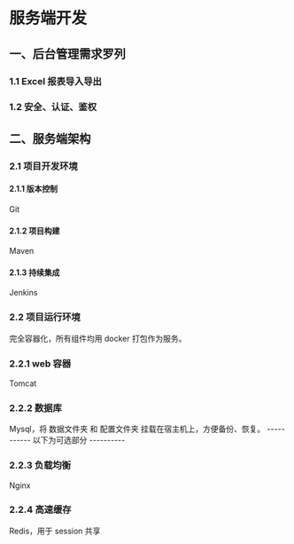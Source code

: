 # 服务端开发

## 一、后台管理需求罗列
### 1.1 Excel 报表导入导出
### 1.2 安全、认证、鉴权

## 二、服务端架构
### 2.1 项目开发环境
#### 2.1.1 版本控制
Git
#### 2.1.2 项目构建
Maven
#### 2.1.3 持续集成
Jenkins
### 2.2 项目运行环境
完全容器化，所有组件均用 docker 打包作为服务。
### 2.2.1 web 容器
Tomcat
### 2.2.2 数据库
Mysql，将 数据文件夹 和 配置文件夹 挂载在宿主机上，方便备份、恢复。
----------- 以下为可选部分 ----------
### 2.2.3 负载均衡
Nginx
### 2.2.4 高速缓存
Redis，用于 session 共享